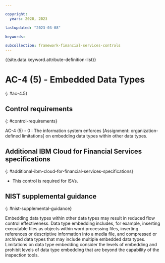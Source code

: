 ```yaml
---

copyright:
  years: 2020, 2023

lastupdated: "2023-03-08"

keywords:

subcollection: framework-financial-services-controls
---
```


{{site.data.keyword.attribute-definition-list}}

               
# AC-4 (5) - Embedded Data Types
{: #ac-4.5}

## Control requirements
{: #control-requirements}

AC-4 (5) - 0
    : The information system enforces [Assignment: organization-defined limitations] on embedding data types within other data types.

## Additional IBM Cloud for Financial Services specifications
{: #additional-ibm-cloud-for-financial-services-specifications}

- This control is required for ISVs.

## NIST supplemental guidance
{: #nist-supplemental-guidance}

Embedding data types within other data types may result in reduced flow control effectiveness. Data type embedding includes, for example, inserting executable files as objects within word processing files, inserting references or descriptive information into a media file, and compressed or archived data types that may include multiple embedded data types. Limitations on data type embedding consider the levels of embedding and prohibit levels of data type embedding that are beyond the capability of the inspection tools.





